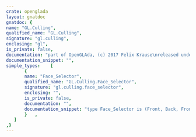 ```yaml
---
crate: openglada
layout: gnatdoc
gnatdoc: {
name: "GL.Culling",
qualified_name: "GL.Culling",
signature: "gl.culling",
enclosing: "gl",
is_private: false,
documentation: "part of OpenGLAda, (c) 2017 Felix Krause\nreleased under the terms of the MIT license, see the file \"COPYING\"",
documentation_snippet: "",
simple_types:    [
       {
       name: "Face_Selector",
       qualified_name: "GL.Culling.Face_Selector",
       signature: "gl.culling.face_selector",
       enclosing: "",
       is_private: false,
       documentation: "",
       documentation_snippet: "type Face_Selector is (Front, Back, Front_And_Back);",
       }   ,
   ]
,}
---
```

